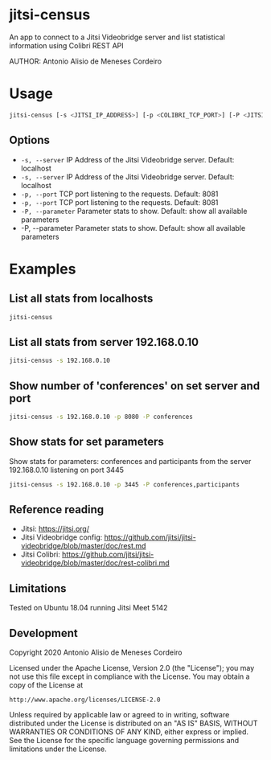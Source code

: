 # jitsi-census

An app to connect to a Jitsi Videobridge server and list statistical information using Colibri REST API

AUTHOR: Antonio Alisio de Meneses Cordeiro



# Usage

```sh
jitsi-census [-s <JITSI_IP_ADDRESS>] [-p <COLIBRI_TCP_PORT>] [-P <JITSI_PARAMETER_TO_SHOW>]
```
## Options

*  `-s, --server`      IP Address of the Jitsi Videobridge server. Default: localhost
*  `-s, --server`      IP Address of the Jitsi Videobridge server. Default: localhost
*  `-p, --port`        TCP port listening to the requests. Default: 8081
*  `-p, --port`        TCP port listening to the requests. Default: 8081
*  `-P, --parameter`   Parameter stats to show. Default: show all available parameters
*  -P, --parameter   Parameter stats to show. Default: show all available parameters

# Examples

## List all stats from localhosts

```sh
jitsi-census
```

## List all stats from server 192.168.0.10

```sh
jitsi-census -s 192.168.0.10
```

## Show number of 'conferences' on set server and port

```sh
jitsi-census -s 192.168.0.10 -p 8080 -P conferences
```

## Show stats for set parameters

Show stats for parameters: conferences and participants from the server 192.168.0.10 listening on port 3445

```sh
jitsi-census -s 192.168.0.10 -p 3445 -P conferences,participants
```

## Reference reading

* Jitsi: https://jitsi.org/
* Jitsi Videobridge config: https://github.com/jitsi/jitsi-videobridge/blob/master/doc/rest.md
* Jitsi Colibri: https://github.com/jitsi/jitsi-videobridge/blob/master/doc/rest-colibri.md

## Limitations

Tested on Ubuntu 18.04 running Jitsi Meet 5142

## Development

Copyright 2020 Antonio Alisio de Meneses Cordeiro

Licensed under the Apache License, Version 2.0 (the "License");
you may not use this file except in compliance with the License.
You may obtain a copy of the License at

    http://www.apache.org/licenses/LICENSE-2.0

Unless required by applicable law or agreed to in writing, software
distributed under the License is distributed on an "AS IS" BASIS,
WITHOUT WARRANTIES OR CONDITIONS OF ANY KIND, either express or implied.
See the License for the specific language governing permissions and
limitations under the License.
